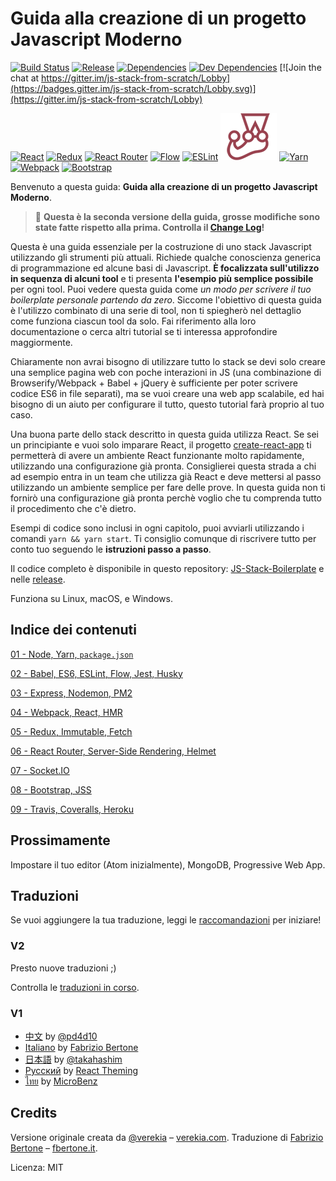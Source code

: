 # Guida alla creazione di un progetto Javascript Moderno

[![Build Status](https://travis-ci.org/verekia/js-stack-from-scratch.svg?branch=master)](https://travis-ci.org/verekia/js-stack-from-scratch)
[![Release](https://img.shields.io/github/release/verekia/js-stack-from-scratch.svg?style=flat-square)](https://github.com/verekia/js-stack-from-scratch/releases)
[![Dependencies](https://img.shields.io/david/verekia/js-stack-boilerplate.svg?style=flat-square)](https://david-dm.org/verekia/js-stack-boilerplate)
[![Dev Dependencies](https://img.shields.io/david/dev/verekia/js-stack-boilerplate.svg?style=flat-square)](https://david-dm.org/verekia/js-stack-boilerplate?type=dev)
[![Join the chat at https://gitter.im/js-stack-from-scratch/Lobby](https://badges.gitter.im/js-stack-from-scratch/Lobby.svg)](https://gitter.im/js-stack-from-scratch/Lobby)

[![React](/img/react-padded-90.png)](https://facebook.github.io/react/)
[![Redux](/img/redux-padded-90.png)](http://redux.js.org/)
[![React Router](/img/react-router-padded-90.png)](https://github.com/ReactTraining/react-router)
[![Flow](/img/flow-padded-90.png)](https://flowtype.org/)
[![ESLint](/img/eslint-padded-90.png)](http://eslint.org/)
[![Jest](/img/jest-padded-90.png)](https://facebook.github.io/jest/)
[![Yarn](/img/yarn-padded-90.png)](https://yarnpkg.com/)
[![Webpack](/img/webpack-padded-90.png)](https://webpack.github.io/)
[![Bootstrap](/img/bootstrap-padded-90.png)](http://getbootstrap.com/)

Benvenuto a questa guida: **Guida alla creazione di un progetto Javascript Moderno**.

> 🎉 **Questa è la seconda versione della guida, grosse modifiche sono state fatte rispetto alla prima. Controlla il [Change Log](/CHANGELOG.md)!**

Questa è una guida essenziale per la costruzione di uno stack Javascript utilizzando gli strumenti più attuali. Richiede qualche conoscienza generica di programmazione ed alcune basi di Javascript. **È focalizzata sull'utilizzo in sequenza di alcuni tool** e ti presenta **l'esempio più semplice possibile** per ogni tool. Puoi vedere questa guida come *un modo per scrivere il tuo boilerplate personale partendo da zero*. Siccome l'obiettivo di questa guida è l'utilizzo combinato di una serie di tool, non ti spiegherò nel dettaglio come funziona ciascun tool da solo. Fai riferimento alla loro documentazione o cerca altri tutorial se ti interessa approfondire maggiormente.

Chiaramente non avrai bisogno di utilizzare tutto lo stack se devi solo creare una semplice pagina web con poche interazioni in JS (una combinazione di Browserify/Webpack + Babel + jQuery è sufficiente per poter scrivere codice ES6 in file separati), ma se vuoi creare una web app scalabile, ed hai bisogno di un aiuto per configurare il tutto, questo tutorial farà proprio al tuo caso.

Una buona parte dello stack descritto in questa guida utilizza React. Se sei un principiante e vuoi solo imparare React, il progetto  [create-react-app](https://github.com/facebookincubator/create-react-app) ti permetterà di avere un ambiente React funzionante molto rapidamente, utilizzando una configurazione già pronta. Consiglierei questa strada a chi ad esempio entra in un team che utilizza già React e deve mettersi al passo utilizzando un ambiente semplice per fare delle prove. In questa guida non ti fornirò una configurazione già pronta perchè voglio che tu comprenda tutto il procedimento che c'è dietro.

Esempi di codice sono inclusi in ogni capitolo, puoi avviarli utilizzando i comandi `yarn && yarn start`. Ti consiglio comunque di riscrivere tutto per conto tuo seguendo le **istruzioni passo a passo**.

Il codice completo è disponibile in questo repository: [JS-Stack-Boilerplate](https://github.com/verekia/js-stack-boilerplate) e nelle [release](https://github.com/verekia/js-stack-from-scratch/releases).

Funziona su Linux, macOS, e Windows.

## Indice dei contenuti

[01 - Node, Yarn, `package.json`](/tutorial/01-node-yarn-package-json.md#readme)

[02 - Babel, ES6, ESLint, Flow, Jest, Husky](/tutorial/02-babel-es6-eslint-flow-jest-husky.md#readme)

[03 - Express, Nodemon, PM2](/tutorial/03-express-nodemon-pm2.md#readme)

[04 - Webpack, React, HMR](/tutorial/04-webpack-react-hmr.md#readme)

[05 - Redux, Immutable, Fetch](/tutorial/05-redux-immutable-fetch.md#readme)

[06 - React Router, Server-Side Rendering, Helmet](/tutorial/06-react-router-ssr-helmet.md#readme)

[07 - Socket.IO](/tutorial/07-socket-io.md#readme)

[08 - Bootstrap, JSS](/tutorial/08-bootstrap-jss.md#readme)

[09 - Travis, Coveralls, Heroku](/tutorial/09-travis-coveralls-heroku.md#readme)

## Prossimamente

Impostare il tuo editor (Atom inizialmente), MongoDB, Progressive Web App.

## Traduzioni

Se vuoi aggiungere la tua traduzione, leggi le [raccomandazioni](/how-to-translate.md) per iniziare!

### V2

Presto nuove traduzioni ;)

Controlla le [traduzioni in corso](https://github.com/verekia/js-stack-from-scratch/issues/147).

### V1

- [中文](https://github.com/pd4d10/js-stack-from-scratch) by [@pd4d10](http://github.com/pd4d10)
- [Italiano](https://github.com/fbertone/js-stack-from-scratch) by [Fabrizio Bertone](https://github.com/fbertone)
- [日本語](https://github.com/takahashim/js-stack-from-scratch) by [@takahashim](https://github.com/takahashim)
- [Русский](https://github.com/UsulPro/js-stack-from-scratch) by [React Theming](https://github.com/sm-react/react-theming)
- [ไทย](https://github.com/MicroBenz/js-stack-from-scratch) by [MicroBenz](https://github.com/MicroBenz)

## Credits

Versione originale creata da [@verekia](https://twitter.com/verekia) – [verekia.com](http://verekia.com/).
Traduzione di [Fabrizio Bertone](https://github.com/fbertone) – [fbertone.it](http://fbertone.it/).

Licenza: MIT
